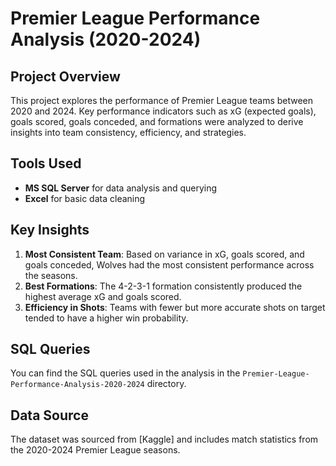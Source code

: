 # Premier League Performance Analysis (2020-2024)

## Project Overview
This project explores the performance of Premier League teams between 2020 and 2024. Key performance indicators such as xG (expected goals), goals scored, goals conceded, and formations were analyzed to derive insights into team consistency, efficiency, and strategies.

## Tools Used
- **MS SQL Server** for data analysis and querying
- **Excel** for basic data cleaning

## Key Insights
1. **Most Consistent Team**: Based on variance in xG, goals scored, and goals conceded, Wolves had the most consistent performance across the seasons.
2. **Best Formations**: The 4-2-3-1 formation consistently produced the highest average xG and goals scored.
3. **Efficiency in Shots**: Teams with fewer but more accurate shots on target tended to have a higher win probability.

## SQL Queries
You can find the SQL queries used in the analysis in the `Premier-League-Performance-Analysis-2020-2024` directory.

## Data Source
The dataset was sourced from [Kaggle] and includes match statistics from the 2020-2024 Premier League seasons.
